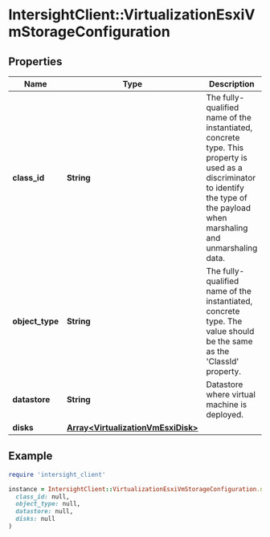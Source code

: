 # IntersightClient::VirtualizationEsxiVmStorageConfiguration

## Properties

| Name | Type | Description | Notes |
| ---- | ---- | ----------- | ----- |
| **class_id** | **String** | The fully-qualified name of the instantiated, concrete type. This property is used as a discriminator to identify the type of the payload when marshaling and unmarshaling data. | [default to &#39;virtualization.EsxiVmStorageConfiguration&#39;] |
| **object_type** | **String** | The fully-qualified name of the instantiated, concrete type. The value should be the same as the &#39;ClassId&#39; property. | [default to &#39;virtualization.EsxiVmStorageConfiguration&#39;] |
| **datastore** | **String** | Datastore where virtual machine is deployed. | [optional] |
| **disks** | [**Array&lt;VirtualizationVmEsxiDisk&gt;**](VirtualizationVmEsxiDisk.md) |  | [optional] |

## Example

```ruby
require 'intersight_client'

instance = IntersightClient::VirtualizationEsxiVmStorageConfiguration.new(
  class_id: null,
  object_type: null,
  datastore: null,
  disks: null
)
```

